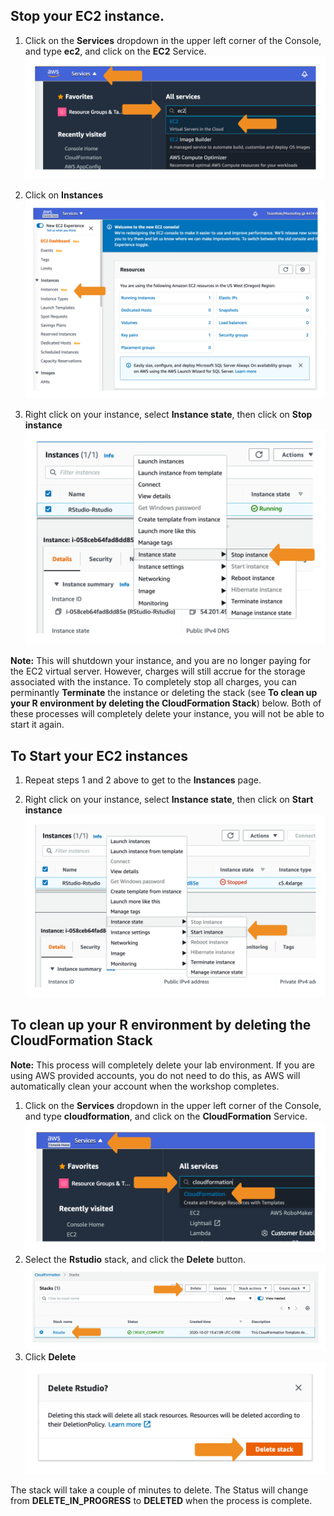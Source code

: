 ## Stop your EC2 instance.

1. Click on the **Services** dropdown in the upper left corner of the Console, and type **ec2**, and click on the **EC2** Service.
![](images/ec2console.png)

2. Click on **Instances**
![](images/ec2_console2.png)
3. Right click on your instance, select **Instance state**, then click on **Stop instance**
![](images/ec2_stop.png)

**Note:** This will shutdown your instance, and you are no longer paying for the EC2 virtual server. However, charges will still accrue for the storage associated with the instance.
To completely stop all charges, you can perminantly **Terminate** the instance or deleting the stack (see **To clean up your R environment by deleting the CloudFormation Stack**) below. Both of these processes will completely delete your instance, you will not be able to start it again.

## To Start your EC2 instances

1. Repeat steps 1 and 2 above to get to the **Instances** page.

2. Right click on your instance, select **Instance state**, then click on **Start instance**
![](images/ec2_start.png)

## To clean up your R environment by deleting the CloudFormation Stack

**Note:** This process will completely delete your lab environment. If you are using AWS provided accounts, you do not need to do this, as AWS will automatically clean your account when the workshop completes.

1. Click on the **Services** dropdown in the upper left corner of the Console, and type **cloudformation**, and click on the **CloudFormation** Service.
![](images/cloudformation.png)
2. Select the **Rstudio** stack, and click the **Delete** button.
![](images/cf_stack.png)
3. Click **Delete**
![](images/cf_delete.png)

The stack will take a couple of minutes to delete. The Status will change from **DELETE_IN_PROGRESS** to **DELETED** when the process is complete. 
